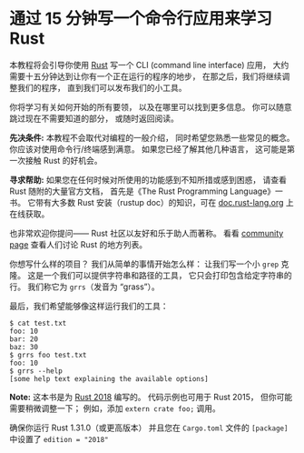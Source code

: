 # 通过 15 分钟写一个命令行应用来学习 Rust

本教程将会引导你使用 [Rust] 写一个 CLI (command line interface) 应用，
大约需要十五分钟达到让你有一个正在运行的程序的地步，
在那之后，我们将继续调整我们的程序，
直到我们可以发布我们的小工具。

[Rust]: https://rust-lang.org/

你将学习有关如何开始的所有要领，
以及在哪里可以找到更多信息。
你可以随意跳过现在不需要知道的部分，
或随时返回阅读。

<aside>

**先决条件:**
本教程不会取代对编程的一般介绍，
同时希望您熟悉一些常见的概念。
你应该对使用命令行/终端感到满意。
如果您已经了解其他几种语言，
这可能是第一次接触 Rust 的好机会。

**寻求帮助:**
如果您在任何时候对所使用的功能感到不知所措或感到困惑，
请查看 Rust 随附的大量官方文档，
首先是《The Rust Programming Language》一书。 它带有大多数 Rust 安装（rustup doc）的知识，可在 [doc.rust-lang.org] 上在线获取。

[doc.rust-lang.org]: https://doc.rust-lang.org

也非常欢迎你提问——
Rust 社区以友好和乐于助人而著称。
看看 [community page]
查看人们讨论 Rust 的地方列表。

[community page]: https://www.rust-lang.org/community

</aside>

你想写什么样的项目？ 
我们从简单的事情开始怎么样：
让我们写一个小 `grep` 克隆。 
这是一个我们可以提供字符串和路径的工具，
它只会打印包含给定字符串的行。
我们称它为 `grrs`（发音为 “grass”）。

最后，我们希望能够像这样运行我们的工具：

```console
$ cat test.txt
foo: 10
bar: 20
baz: 30
$ grrs foo test.txt
foo: 10
$ grrs --help
[some help text explaining the available options]
```

<aside class="note">

**Note:**
这本书是为 [Rust 2018] 编写的。
代码示例也可用于 Rust 2015，
但你可能需要稍微调整一下；
例如，添加 `extern crate foo;` 调用。

确保你运行 Rust 1.31.0（或更高版本）
并且您在 `Cargo.toml` 文件的 `[package]` 中设置了 `edition = "2018"`

[Rust 2018]: https://doc.rust-lang.org/edition-guide/index.html

</aside>
